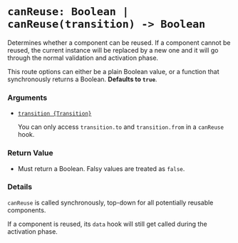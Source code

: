 # `canReuse: Boolean | canReuse(transition) -> Boolean`

Determines whether a component can be reused. If a component cannot be reused, the current instance will be replaced by a new one and it will go through the normal validation and activation phase.

This route options can either be a plain Boolean value, or a function that synchronously returns a Boolean. **Defaults to `true`**.

### Arguments

- [`transition {Transition}`](hooks.md#transition-object)

  You can only access `transition.to` and `transition.from` in a `canReuse` hook.

### Return Value

- Must return a Boolean. Falsy values are treated as `false`.

### Details

`canReuse` is called synchronously, top-down for all potentially reusable components.

If a component is reused, its `data` hook will still get called during the activation phase.
